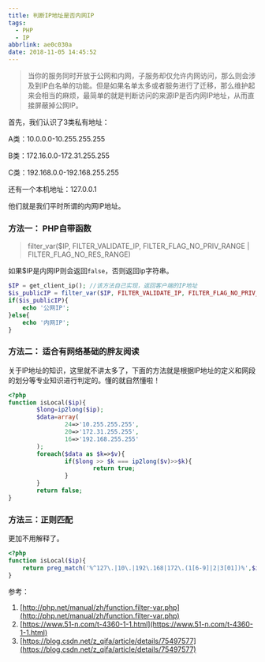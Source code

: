 ```yaml
---
title: 判断IP地址是否内网IP
tags:
  - PHP
  - IP
abbrlink: ae0c030a
date: 2018-11-05 14:45:52
---
```


> 当你的服务同时开放于公网和内网，子服务却仅允许内网访问，那么则会涉及到IP白名单的功能。但是如果名单太多或者服务进行了迁移，那么维护起来会相当的麻烦，最简单的就是判断访问的来源IP是否内网IP地址，从而直接屏蔽掉公网IP。


首先，我们认识了3类私有地址：

A类：10.0.0.0-10.255.255.255

B类：172.16.0.0-172.31.255.255

C类：192.168.0.0-192.168.255.255

还有一个本机地址：127.0.0.1

他们就是我们平时所谓的内网IP地址。

### 方法一： PHP自带函数

<!---more--->

> filter_var($IP, FILTER_VALIDATE_IP, FILTER_FLAG_NO_PRIV_RANGE | FILTER_FLAG_NO_RES_RANGE)

如果$IP是内网IP则会返回`false`，否则返回ip字符串。

```PHP
$IP = get_client_ip(); //该方法自己实现，返回客户端的IP地址
$is_publicIP = filter_var($IP, FILTER_VALIDATE_IP, FILTER_FLAG_NO_PRIV_RANGE | FILTER_FLAG_NO_RES_RANGE);
if($is_publicIP){
	echo '公网IP';
}else{
	echo '内网IP';
}
```

### 方法二： 适合有网络基础的胖友阅读

关于IP地址的知识，这里就不讲太多了，下面的方法就是根据IP地址的定义和网段的划分等专业知识进行判定的。懂的就自然懂啦！

```PHP
<?php
function isLocal($ip){
        $long=ip2long($ip);
        $data=array(
                24=>'10.255.255.255',
                20=>'172.31.255.255',
                16=>'192.168.255.255'
        );
        foreach($data as $k=>$v){
                if($long >> $k === ip2long($v)>>$k){
                        return true;
                }
        }
        return false;
}
```

### 方法三：正则匹配

更加不用解释了。

```PHP
<?php
function isLocal($ip){        
    return preg_match('%^127\.|10\.|192\.168|172\.(1[6-9]|2|3[01])%',$ip);
}
```

参考：

1. [http://php.net/manual/zh/function.filter-var.php](http://php.net/manual/zh/function.filter-var.php)
3. [https://www.51-n.com/t-4360-1-1.html](https://www.51-n.com/t-4360-1-1.html)
2. [https://blog.csdn.net/z_qifa/article/details/75497577](https://blog.csdn.net/z_qifa/article/details/75497577)